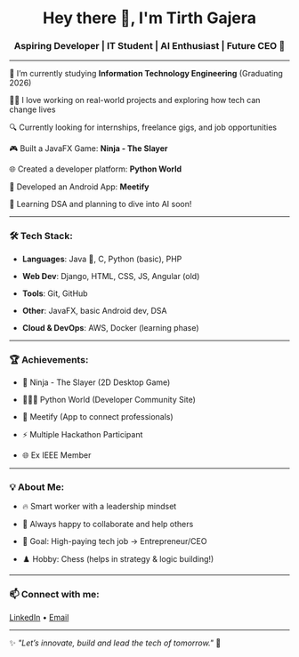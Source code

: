 <h1 align="center">Hey there 👋, I'm Tirth Gajera</h1>
<h3 align="center">Aspiring Developer | IT Student | AI Enthusiast | Future CEO 🚀</h3>

---

🌱 I’m currently studying **Information Technology Engineering** (Graduating 2026)  

👨‍💻 I love working on real-world projects and exploring how tech can change lives  

🔍 Currently looking for internships, freelance gigs, and job opportunities  

🎮 Built a JavaFX Game: **Ninja - The Slayer**  

🌐 Created a developer platform: **Python World**  

📱 Developed an Android App: **Meetify**  

🧠 Learning DSA and planning to dive into AI soon!

---

### 🛠️ Tech Stack:

- **Languages**: Java 💪, C, Python (basic), PHP
  
- **Web Dev**: Django, HTML, CSS, JS, Angular (old)
  
- **Tools**: Git, GitHub
  
- **Other**: JavaFX, basic Android dev, DSA

- **Cloud & DevOps**: AWS, Docker (learning phase)

---

### 🏆 Achievements:

- 🥷 Ninja - The Slayer (2D Desktop Game)
  
- 🧑‍🤝‍🧑 Python World (Developer Community Site)
  
- 🤝 Meetify (App to connect professionals)
  
- ⚡ Multiple Hackathon Participant
  
- 🌐 Ex IEEE Member

---

### 💡 About Me:

- 🔥 Smart worker with a leadership mindset
  
- 💬 Always happy to collaborate and help others
  
- 🎯 Goal: High-paying tech job → Entrepreneur/CEO
  
- ♟️ Hobby: Chess (helps in strategy & logic building!)

---

### 📫 Connect with me:
[LinkedIn](https://www.linkedin.com/in/tirth-gajera-1918a6244/) • [Email](mailto:tirthgajera12345@gmail.com)

---

✨ _"Let’s innovate, build and lead the tech of tomorrow."_ 🚀
